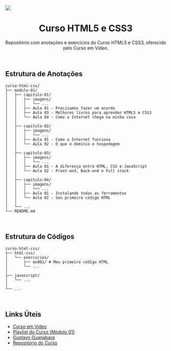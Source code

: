 <img src="https://raw.githubusercontent.com/gustavoguanabara/html-css/refs/heads/master/ajude-a-divulgar/arte001-gustavoguanabara/gustavoguanabara-horizontal.png">

<h1 style="text-align: center;">Curso HTML5 e CSS3</h1>
<p style="text-align: center;">Repositório com anotações e exercícios do Curso HTML5 e CSS3, oferecido pelo Curso em Vídeo.</p>
<br>

## Estrutura de Anotações

```plaintext
curso-html-css/
├── modulo-01/
│   ├── capitulo-01/
│   │   ├── imagens/
│   │   │   └── ...
│   │   ├── Aula 01 - Precisamos fazer um acordo
│   │   ├── Aula 03 - Melhores livros para aprender HTML5 e CSS3
│   │   └── Aula 04 - Como a Internet chega na minha casa
│   │   
│   ├── capitulo-02/
│   │   ├── imagens/
│   │   │   └── ...
│   │   ├── Aula 01 - Como a Internet funciona
│   │   └── Aula 02 - O que é domínio e hospedagem
│   │   
│   ├── capitulo-03/
│   │   ├── imagens/
│   │   │   └── ...
│   │   ├── Aula 01 - A diferença entre HTML, CSS e JavaScript
│   │   └── Aula 02 - Front-end, Back-end e Full stack
│   │  
│   ├── capitulo-04/
│   │   ├── imagens/
│   │   │   └── ...
│   │   ├── Aula 01 - Instalando todas as ferramentas
│   │   └── Aula 02 - Seu primeiro código HTML
│   │  
│   └── ...
└── README.md
```

<br>

## Estrutura de Códigos

```plaintext
curso-html-css/
├── html-css/
│   └── exercicios/
│       ├── ex001/ # Meu primeiro código HTML
│       └── ...
│   
├── javascript/
│   └── ...
│   
└── ...
```

<br>

## Links Úteis

* [Curso em Vídeo](https://www.cursoemvideo.com/)
* [Playlist do Curso (Módulo 01)](https://www.youtube.com/playlist?list=PLHz_AreHm4dkZ9-atkcmcBaMZdmLHft8n)
* [Gustavo Guanabara](https://github.com/gustavoguanabara)
* [Repositório do Curso](https://github.com/gustavoguanabara/html-css)
